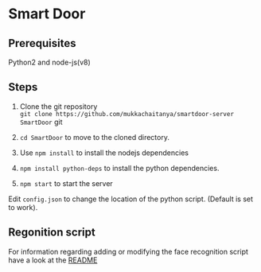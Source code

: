 # Smart Door

## Prerequisites 
Python2 and node-js(v8)

## Steps
1. Clone the git repository <br>
`git clone https://github.com/mukkachaitanya/smartdoor-server SmartDoor`
git 
2. `cd SmartDoor` to move to the cloned directory.

2. Use `npm install` to install the nodejs dependencies
3. `npm install python-deps` to install the python dependencies.
4. `npm start` to start the server


Edit `config.json` to change the location of the python script. (Default is set to work).

## Regonition script

For information regarding adding or modifying the face recognition script have a look at the [README](./model/README.md) 
